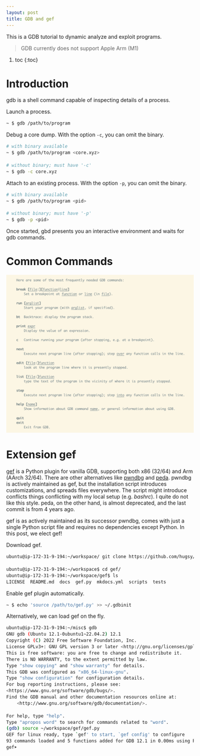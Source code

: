 ```yaml
---
layout: post
title: GDB and gef
---
```


This is a GDB tutorial to dynamic analyze and exploit programs.

>GDB currently does not support Apple Arm (M1)

1. toc
{:toc}

# Introduction #

gdb is a shell command capable of inspecting details of a process.

Launch a process.

```bash
~ $ gdb /path/to/program
```

Debug a core dump. With the option `-c`, you can omit the binary.

```bash
# with binary available
~ $ gdb /path/to/program <core.xyz>

# without binary; must have '-c'
~ $ gdb -c core.xyz
```

Attach to an existing process. With the option `-p`, you can omit the binary.

```bash
# with binary available
~ $ gdb /path/to/program <pid>

# without binary; must have '-p'
~ $ gdb -p <pid>
```

Once started, gbd presents you an interactive environment and waits for gdb commands.

# Common Commands #

![assets/gdb-common-commands.png](assets/gdb-common-commands.png)

# Extension gef #

[gef](https://github.com/hugsy/gef) is a Python plugin for vanilla GDB, supporting both x86 (32/64) and Arm (AArch 32/64). There are other alternatives like [pwndbg](https://github.com/pwndbg/pwndbg) and [peda](https://github.com/longld/peda). pwndbg is actively maintained as gef, but the installation script introduces customizations, and spreads files everywhere. The script might introduce conflicts things conflicting with my local setup (e.g. *bashrc*). I quite do not like this style. peda, on the other hand, is almost deprecated, and the last commit is from 4 years ago.

gef is as actively maintained as its successor pwndbg, comes with just a single Python script file and requires no dependencies except Python. In this post, we elect gef!

Download gef.

```bash
ubuntu@ip-172-31-9-194:~/workspace/ git clone https://github.com/hugsy/gef

ubuntu@ip-172-31-9-194:~/workspace$ cd gef/
ubuntu@ip-172-31-9-194:~/workspace/gef$ ls
LICENSE  README.md  docs  gef.py  mkdocs.yml  scripts  tests
```

Enable gef plugin automatically.

```bash
~ $ echo 'source /path/to/gef.py' >> ~/.gdbinit
```

Alternatively, we can load gef on the fly.

```bash
ubuntu@ip-172-31-9-194:~/misc$ gdb
GNU gdb (Ubuntu 12.1-0ubuntu1~22.04.2) 12.1
Copyright (C) 2022 Free Software Foundation, Inc.
License GPLv3+: GNU GPL version 3 or later <http://gnu.org/licenses/gpl.html>
This is free software: you are free to change and redistribute it.
There is NO WARRANTY, to the extent permitted by law.
Type "show copying" and "show warranty" for details.
This GDB was configured as "x86_64-linux-gnu".
Type "show configuration" for configuration details.
For bug reporting instructions, please see:
<https://www.gnu.org/software/gdb/bugs/>.
Find the GDB manual and other documentation resources online at:
    <http://www.gnu.org/software/gdb/documentation/>.

For help, type "help".
Type "apropos word" to search for commands related to "word".
(gdb) source ~/workspace/gef/gef.py
GEF for linux ready, type `gef' to start, `gef config' to configure
93 commands loaded and 5 functions added for GDB 12.1 in 0.00ms using Python engine 3.10
gef➤
```
